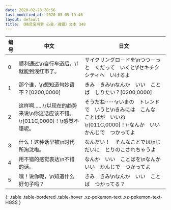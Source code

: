 ```yaml
---
date: 2020-02-23 20:56
last_modified_at: 2020-03-05 19:46
layout: default
title: 《精灵宝可梦 心金／魂银》文本 348
---
```

| 编号 | 中文 | 日文 |
| ---- | ---- | ---- |
| 0 | 顺利通过\n自行车道后，\f就能到浅红市了。 | サイクリングロ－ドを\nつつ－っと　くだって　いくと\fセキチクシティへ　いけるよ |
| 1 | 那个谁，\n想知道句妙语不？[0200,0000] | きみ　きみ\nなんか　いい　ことば　しりたい？[0200,0000] |
| 2 | 这样啊……\r以现在的趋势来说\n你这话应该不错。\r[011C,0000]！\r感觉不错呢。 | そうだね⋯⋯\rいまの　トレンドで　いうと\nきみには　こんな　ことばが　いいね\r[011C,0000]！\rなんか　いい　かんじで　つかってよ |
| 3 | 什么！这种话早被\n时代所淘汰啦。 | なんだい！　そんなことでは\nじだいに　とりのこされちゃうよ |
| 4 | 用不错的感觉表达\n不错的话。 | なんか　いい　ことばを\nなんか　いい　かんじで　つかってよ |
| 5 | 嘿！说你呢，\n知道什么好句子吗？ | きみ　きみ\nなんか　いい　ことば　つかってる？ |
{: .table .table-bordered .table-hover .xz-pokemon-text .xz-pokemon-text-HGSS }